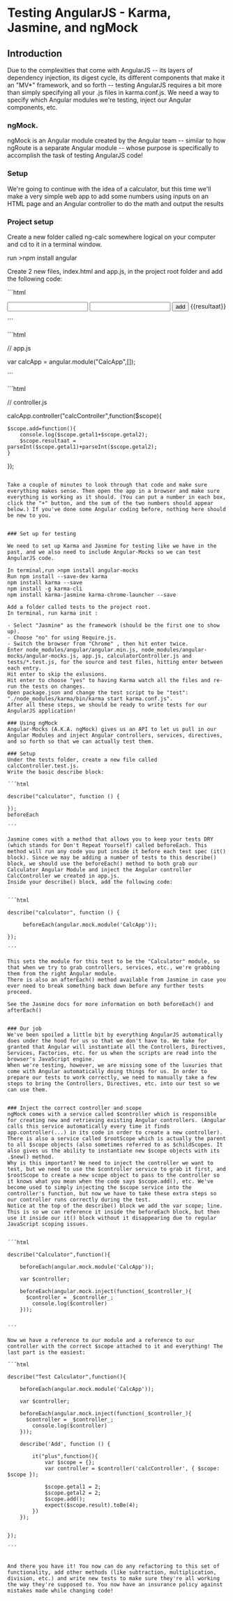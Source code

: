 
# Testing AngularJS - Karma, Jasmine, and ngMock


## Introduction

Due to the complexities that come with AngularJS -- its layers of dependency injection, its digest cycle, its different components that make it an "MV*" framework, and so forth -- testing AngularJS requires a bit more than simply specifying all your .js files in karma.conf.js. We need a way to specify which Angular modules we're testing, inject our Angular components, etc.

### ngMock.

ngMock is an Angular module created by the Angular team -- similar to how ngRoute is a separate Angular module -- whose purpose is specifically to accomplish the task of testing AngularJS code!

### Setup

We're going to continue with the idea of a calculator, but this time we'll make a very simple web app to add some numbers using inputs on an HTML page and an Angular controller to do the math and output the results

### Project setup
Create a new folder called ng-calc somewhere logical on your computer and cd to it in a terminal window.

run >npm install angular


Create 2 new files, index.html and app.js, in the project root folder and add the following code:

´´´html

<!-- index.html -->

<!DOCTYPE html>
<html lang="en">
<head>
    <meta charset="UTF-8">
    <title>Document</title>
    <script src="angular.js"></script>
    <script src="calcApp.js"></script>
    <script src="calcController.js"></script>
    
</head>
<body ng-app="CalcApp">
   <div ng-controller="calcController">
       <input type="text" ng-model="getal1">
       <input type="text" ng-model="getal2">
       <input type="button" ng-click="add(3,5)" value="add">
       {{resultaat}}
   </div>
    
</body>
</html>


´´´

´´´html

//  app.js

var calcApp = angular.module("CalcApp",[]);

´´´


´´´html

// controller.js

calcApp.controller("calcController",function($scope){    
    
    $scope.add=function(){
        console.log($scope.getal1+$scope.getal2);
        $scope.resultaat =  parseInt($scope.getal1)+parseInt($scope.getal2);
    }

});

```

Take a couple of minutes to look through that code and make sure everything makes sense. Then open the app in a browser and make sure everything is working as it should. (You can put a number in each box, click the "+" button, and the sum of the two numbers should appear below.) If you've done some Angular coding before, nothing here should be new to you.


### Set up for testing

We need to set up Karma and Jasmine for testing like we have in the past, and we also need to include Angular-Mocks so we can test AngularJS code.

In terminal,run >npm install angular-mocks
Run npm install --save-dev karma
npm install karma --save
npm install -g karma-cli
npm install karma-jasmine karma-chrome-launcher --save

Add a folder called tests to the project root.
In terminal, run karma init :

- Select "Jasmine" as the framework (should be the first one to show up).
- Choose "no" for using Require.js.
- Switch the browser from "Chrome" , then hit enter twice.
Enter node_modules/angular/angular.min.js, node_modules/angular-mocks/angular-mocks.js, app.js, calculatorController.js and tests/*.test.js, for the source and test files, hitting enter between each entry.
Hit enter to skip the exlusions.
Hit enter to choose "yes" to having Karma watch all the files and re-run the tests on changes.
Open package.json and change the test script to be "test": "./node_modules/karma/bin/karma start karma.conf.js".
After all these steps, we should be ready to write tests for our AngularJS application!

### Using ngMock
Angular-Mocks (A.K.A. ngMock) gives us an API to let us pull in our Angular Modules and inject Angular controllers, services, directives, and so forth so that we can actually test them.

### Setup
Under the tests folder, create a new file called calcController.test.js.
Write the basic describe block:

´´´html

describe("calculator", function () {

});
beforeEach

´´´

Jasmine comes with a method that allows you to keep your tests DRY (which stands for Don't Repeat Yourself) called beforeEach. This method will run any code you put inside it before each test spec (it() block). Since we may be adding a number of tests to this describe() block, we should use the beforeEach() method to both grab our Calculator Angular Module and inject the Angular controller CalcController we created in app.js.
Inside your describe() block, add the following code:


´´´html

describe("calculator", function () {

     beforeEach(angular.mock.module('CalcApp'));

});

´´´

This sets the module for this test to be the "Calculator" module, so that when we try to grab controllers, services, etc., we're grabbing them from the right Angular module.
There is also an afterEach() method available from Jasmine in case you ever need to break something back down before any further tests proceed. 

See the Jasmine docs for more information on both beforeEach() and afterEach()


### Our job
We've been spoiled a little bit by everything AngularJS automatically does under the hood for us so that we don't have to. We take for granted that Angular will instantiate all the Controllers, Directives, Services, Factories, etc. for us when the scripts are read into the browser's JavaScript engine.
When we're testing, however, we are missing some of the luxuries that come with Angular automatically doing things for us. In order to prepare our tests to work correctly, we need to manually take a few steps to bring the Controllers, Directives, etc. into our test so we can use them.


### Inject the correct controller and scope
ngMock comes with a service called $controller which is responsible for creating new and retrieving existing Angular controllers. (Angular calls this service automatically every time it finds app.controller(...) in its code in order to create a new controller).
There is also a service called $rootScope which is actually the parent to all $scope objects (also sometimes referred to as $childScopes. It also gives us the ability to instantiate new $scope objects with its .$new() method.
Why is this important? We need to inject the controller we want to test, but we need to use the $controller service to grab it first, and $rootScope to create a new scope object to pass to the controller so it knows what you mean when the code says $scope.add(), etc. We've become used to simply injecting the $scope service into the controller's function, but now we have to take these extra steps so our controller runs correctly during the test.
Notice at the top of the describe() block we add the var scope; line. This is so we can reference it inside the beforeEach block, but then use it inside our it() block without it disappearing due to regular JavaScript scoping issues.


´´´html

describe("Calculator",function(){
    
    beforeEach(angular.mock.module('CalcApp'));

	var $controller;

	beforeEach(angular.mock.inject(function(_$controller_){
	  $controller = _$controller_;
        console.log($controller)
	}));
    
    
´´´

Now we have a reference to our module and a reference to our controller with the correct $scope attached to it and everything! The last part is the easiest:

´´´html

describe("Test Calculator",function(){
    
    beforeEach(angular.mock.module('CalcApp'));

	var $controller;

	beforeEach(angular.mock.inject(function(_$controller_){
	  $controller = _$controller_;
        console.log($controller)
	}));

	describe('Add', function () {
        
        it("plus",function(){
            var $scope = {};
			var controller = $controller('calcController', { $scope: $scope });	
            
            $scope.getal1 = 2;
            $scope.getal2 = 2;
            $scope.add();
            expect($scope.result).toBe(4);
        })
    });
    
    
});

´´´


And there you have it! You now can do any refactoring to this set of functionality, add other methods (like subtraction, multiplication, division, etc.) and write new tests to make sure they're all working the way they're supposed to. You now have an insurance policy against mistakes made while changing code!



